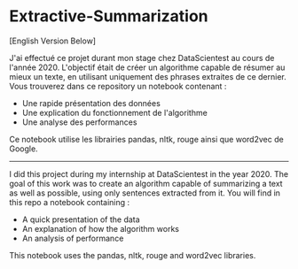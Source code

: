 # Extractive-Summarization
[English Version Below]

J'ai effectué ce projet durant mon stage chez DataScientest au cours de l'année 2020. 
L'objectif était de créer un algorithme capable de résumer au mieux un texte, en utilisant uniquement des phrases extraites de ce dernier. 
Vous trouverez dans ce repository un notebook contenant :
- Une rapide présentation des données
- Une explication du fonctionnement de l'algorithme
- Une analyse des performances 

Ce notebook utilise les librairies pandas, nltk, rouge ainsi que word2vec de Google. 

-----

I did this project during my internship at DataScientest in the year 2020. 
The goal of this work was to create an algorithm capable of summarizing a text as well as possible, using only sentences extracted from it. 
You will find in this repo a notebook containing :
- A quick presentation of the data
- An explanation of how the algorithm works
- An analysis of performance 

This notebook uses the pandas, nltk, rouge and word2vec libraries. 
